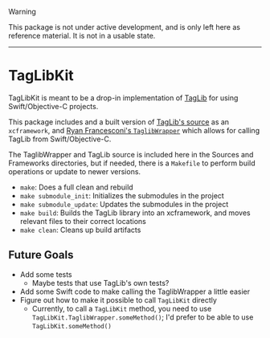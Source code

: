 > [!WARNING]
> This package is not under active development, and is only left here as reference material. It is not in a usable state.

---

# TagLibKit

TagLibKit is meant to be a drop-in implementation of [TagLib](https://taglib.org) for using Swift/Objective-C projects.

This package includes and a built version of [TagLib's source](https://github.com/taglib/taglib) as an `xcframework`, and [Ryan Francesconi's `TaglibWrapper`](https://github.com/ryanfrancesconi/TaglibWrapper) which allows for calling TagLib from Swift/Objective-C.

The TaglibWrapper and TagLib source is included here in the Sources and Frameworks directories, but if needed, there is a `Makefile` to perform build operations or update to newer versions.

- `make`: Does a full clean and rebuild
- `make submodule_init`: Initializes the submodules in the project
- `make submodule_update`: Updates the submodules in the project
- `make build`: Builds the TagLib library into an xcframework, and moves relevant files to their correct locations
- `make clean`: Cleans up build artifacts

## Future Goals

- Add some tests
	- Maybe tests that use TagLib's own tests?
- Add some Swift code to make calling the TaglibWrapper a little easier
- Figure out how to make it possible to call `TagLibKit` directly
	- Currently, to call a `TagLibKit` method, you need to use `TagLibKit.TaglibWrapper.someMethod()`; I'd prefer to be able to use `TagLibKit.someMethod()`
